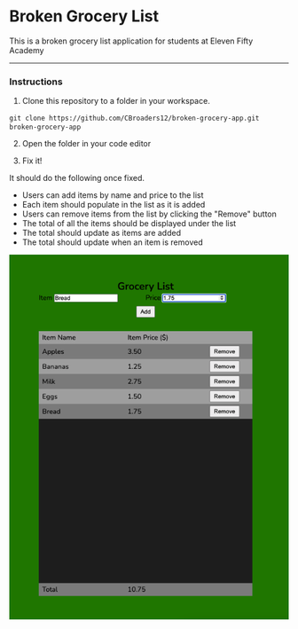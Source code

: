 # Broken Grocery List

This is a broken grocery list application for students at Eleven Fifty Academy

---

### Instructions

1. Clone this repository to a folder in your workspace.

```shell
git clone https://github.com/CBroaders12/broken-grocery-app.git broken-grocery-app
```

2. Open the folder in your code editor

3. Fix it!

It should do the following once fixed.

-   Users can add items by name and price to the list
-   Each item should populate in the list as it is added
-   Users can remove items from the list by clicking the "Remove" button
-   The total of all the items should be displayed under the list
-   The total should update as items are added
-   The total should update when an item is removed

![Working Screenshot](./screenshots/working-screenshot.png 'Working Screenshot')
